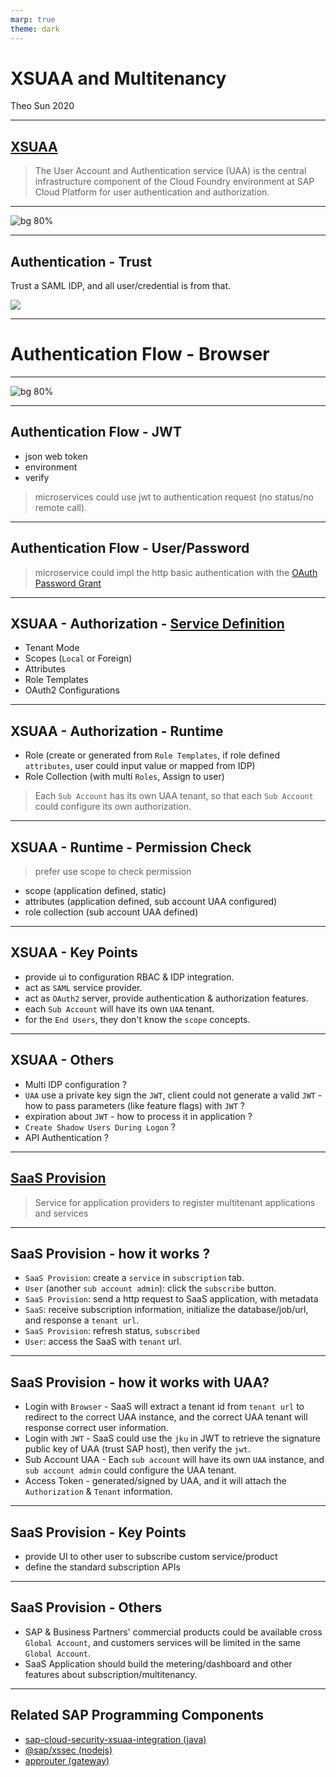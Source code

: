 ```yaml
---
marp: true
theme: dark
---
```


# XSUAA and Multitenancy

Theo Sun
2020

---

## [XSUAA](https://help.sap.com/viewer/65de2977205c403bbc107264b8eccf4b/Cloud/en-US/6373bb7a96114d619bfdfdc6f505d1b9.html)

> The User Account and Authentication service (UAA) is the central infrastructure component of the Cloud Foundry environment at SAP Cloud Platform for user authentication and authorization.

---

![bg 80%](https://res.cloudinary.com/digf90pwi/image/upload/v1604047529/2020-10-30_16-45-22_xkxa9z.png)

---

## Authentication - Trust


Trust a SAML IDP, and all user/credential is from that.

![](https://res.cloudinary.com/digf90pwi/image/upload/v1604047377/2020-10-30_16-42-05_nlsqu6.png)

---

# Authentication Flow - Browser

---

![bg 80%](https://res.cloudinary.com/digf90pwi/image/upload/v1604048620/uaa_sequence_flow_lcveic.png)

---

## Authentication Flow - JWT

- json web token
- environment
- verify

> microservices could use jwt to authentication request (no status/no remote call).

---

## Authentication Flow - User/Password

> microservice could impl the http basic authentication with the [OAuth Password Grant](https://docs.cloudfoundry.org/api/uaa/version/74.27.0/index.html#password-grant)


--- 

## XSUAA - Authorization - [Service Definition](https://help.sap.com/viewer/4505d0bdaf4948449b7f7379d24d0f0d/2.0.04/en-US/6d3ed64092f748cbac691abc5fe52985.html)

- Tenant Mode
- Scopes (`Local` or Foreign)
- Attributes
- Role Templates
- OAuth2 Configurations

---

## XSUAA - Authorization - Runtime



- Role (create or generated from `Role Templates`, if role defined `attributes`, user could input value or mapped from IDP)
- Role Collection (with multi `Roles`, Assign to user)

> Each `Sub Account` has its own UAA tenant, so that each `Sub Account` could configure its own authorization.

---

## XSUAA - Runtime - Permission Check

> prefer use scope to check permission

- scope (application defined, static)
- attributes (application defined, sub account UAA configured)
- role collection (sub account UAA defined)


---

## XSUAA - Key Points

- provide ui to configuration RBAC & IDP integration.
- act as `SAML` service provider.
- act as `OAuth2` server, provide authentication & authorization features.
- each `Sub Account` will have its own `UAA` tenant.
- for the `End Users`, they don't know the `scope` concepts.

--- 

## XSUAA - Others


- Multi IDP configuration ?
- `UAA` use a private key sign the `JWT`, client could not generate a valid `JWT` - how to pass parameters (like feature flags) with `JWT` ? 
- expiration about `JWT` - how to process it in application ?
- `Create Shadow Users During Logon` ?
- API Authentication ?


---

## [SaaS Provision](https://pages.github.tools.sap/kernelservices/services/subscription-management-service)

> Service for application providers to register multitenant applications and services

---

## SaaS Provision - how it works ?

- `SaaS Provision`: create a `service` in `subscription` tab.
- `User` (another `sub account admin`): click the `subscribe` button.
- `SaaS Provision`: send a http request to SaaS application, with metadata
- `SaaS`: receive subscription information, initialize the database/job/url, and response a `tenant url`.
- `SaaS Provision`: refresh status, `subscribed`
- `User`: access the SaaS with `tenant` url.


---

## SaaS Provision - how it works with UAA?

- Login with `Browser` - SaaS will extract a tenant id from `tenant url` to redirect to the correct UAA instance, and the correct UAA tenant will response correct user information.
- Login with `JWT` - SaaS could use the `jku` in JWT to retrieve the signature public key of UAA (trust SAP host), then verify the `jwt`.
- Sub Account UAA - Each `sub account` will have its own `UAA` instance, and `sub account admin` could configure the UAA tenant.
- Access Token - generated/signed by UAA, and it will attach the `Authorization` & `Tenant` information.

---

## SaaS Provision - Key Points

- provide UI to other user to subscribe custom service/product
- define the standard subscription APIs

---

## SaaS Provision - Others



- SAP & Business Partners' commercial products could be available cross `Global Account`, and customers services will be limited in the same `Global Account`.
- SaaS Application should build the metering/dashboard and other features about subscription/multitenancy.


---

## Related SAP Programming Components

- [sap-cloud-security-xsuaa-integration (java)](https://github.com/SAP/cloud-security-xsuaa-integration)
- [@sap/xssec (nodejs)](https://github.wdf.sap.corp/CPSecurity/node-xs2sec)
- [approuter (gateway)](https://github.wdf.sap.corp/xs2/approuter.js)
